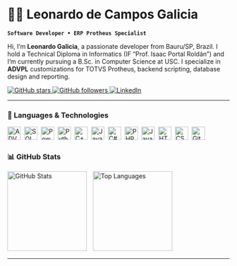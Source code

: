 # 👨‍💻 Leonardo de Campos Galicia

**`Software Developer • ERP Protheus Specialist`**

Hi, I’m **Leonardo Galicia**, a passionate developer from Bauru/SP, Brazil. I hold a Technical Diploma in Informatics (IF “Prof. Isaac Portal Roldán”) and I’m currently pursuing a B.Sc. in Computer Science at USC. I specialize in **ADVPL** customizations for TOTVS Protheus, backend scripting, database design and reporting.

<p align="left">
  <a href="https://github.com/LeonardoGalicia?tab=repositories&sort=stargazers">
    <img
      alt="GitHub stars"
      title="Total GitHub Stars"
      src="https://custom-icon-badges.demolab.com/github/stars/LeonardoGalicia?color=ffd700&label=Stars&logo=github&style=for-the-badge"
    />
  </a>
  <a href="https://github.com/LeonardoGalicia?tab=followers">
    <img
      alt="GitHub followers"
      title="Follow me on GitHub"
      src="https://custom-icon-badges.demolab.com/github/followers/LeonardoGalicia?color=1ca9e0&label=Followers&logo=github&style=for-the-badge"
    />
  </a>
  <a href="https://www.linkedin.com/in/leonardo-de-campos-galicia-7a135a274">
    <img
      alt="LinkedIn"
      title="Connect on LinkedIn"
      src="https://custom-icon-badges.demolab.com/badge/LinkedIn-connect-blue?logo=linkedin&style=for-the-badge"
    />
  </a>
</p>

---

### 🤖 Languages & Technologies

<img align="left" alt="ADVPL"    title="ADVPL"  width="30px" style="margin-right:8px;" src="https://github.com/totvs/advpl-vscode/blob/master/advpl-icon-theme.json" />
<img align="left" alt="SQLServer" title="SQL Server" width="30px" style="margin-right:8px;" src="https://cdn.jsdelivr.net/gh/devicons/devicon/icons/mysql/mysql-original.svg" />
<img align="left" alt="PowerBI"  title="Power BI" width="30px" style="margin-right:8px;" src="https://github.com/microsoft/PowerBI-Icons/blob/main/SVG/Power-BI.svg" />
<img align="left" alt="Python"   title="Python" width="30px" style="margin-right:8px;" src="https://cdn.jsdelivr.net/gh/devicons/devicon/icons/python/python-original.svg" />
<img align="left" alt="C++"      title="C++" width="30px" style="margin-right:8px;" src="https://cdn.jsdelivr.net/gh/devicons/devicon/icons/cplusplus/cplusplus-original.svg" />
<img align="left" alt="Java"     title="Java" width="30px" style="margin-right:8px;" src="https://cdn.jsdelivr.net/gh/devicons/devicon/icons/java/java-original.svg" />
<img align="left" alt="C#"       title="C#" width="30px" style="margin-right:8px;" src="https://cdn.jsdelivr.net/gh/devicons/devicon/icons/csharp/csharp-original.svg" />
<img align="left" alt="PHP"      title="PHP" width="30px" style="margin-right:8px;" src="https://cdn.jsdelivr.net/gh/devicons/devicon/icons/php/php-original.svg" />
<img align="left" alt="JavaScript" title="JavaScript" width="30px" style="margin-right:8px;" src="https://cdn.jsdelivr.net/gh/devicons/devicon/icons/javascript/javascript-original.svg" />
<img align="left" alt="HTML5"    title="HTML5" width="30px" style="margin-right:8px;" src="https://cdn.jsdelivr.net/gh/devicons/devicon/icons/html5/html5-original.svg" />
<img align="left" alt="CSS3"     title="CSS3" width="30px" style="margin-right:8px;" src="https://cdn.jsdelivr.net/gh/devicons/devicon/icons/css3/css3-original.svg" />
<img align="left" alt="Git"      title="Git" width="30px" style="margin-right:8px;" src="https://cdn.jsdelivr.net/gh/devicons/devicon/icons/git/git-original.svg" />

<br/><br/>

### 📊 GitHub Stats

<p align="left">
  <img
    alt="GitHub Stats"
    src="https://github-readme-stats.vercel.app/api?username=LeonardoGalicia&show_icons=true&theme=tokyonight&include_all_commits=true&locale=en"
    height="180"
    style="margin-right:10px;"
  />
  <img
    alt="Top Languages"
    src="https://github-readme-stats.vercel.app/api/top-langs/?username=LeonardoGalicia&theme=tokyonight&layout=compact&langs_count=8&custom_title=Top+Technologies"
    height="180"
  />
</p>

---
